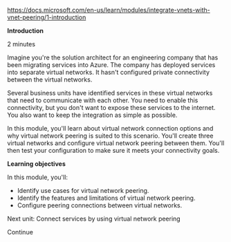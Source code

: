 https://docs.microsoft.com/en-us/learn/modules/integrate-vnets-with-vnet-peering/1-introduction

**Introduction**

2 minutes

Imagine you're the solution architect for an engineering company that has been migrating services into Azure. The company has deployed services into separate virtual networks. It hasn't configured private connectivity between the virtual networks.

Several business units have identified services in these virtual networks that need to communicate with each other. You need to enable this connectivity, but you don't want to expose these services to the internet. You also want to keep the integration as simple as possible.

In this module, you'll learn about virtual network connection options and why virtual network peering is suited to this scenario. You'll create three virtual networks and configure virtual network peering between them. You'll then test your configuration to make sure it meets your connectivity goals.

**Learning objectives**

In this module, you'll:
* Identify use cases for virtual network peering.
* Identify the features and limitations of virtual network peering.
* Configure peering connections between virtual networks.

Next unit: Connect services by using virtual network peering

Continue

